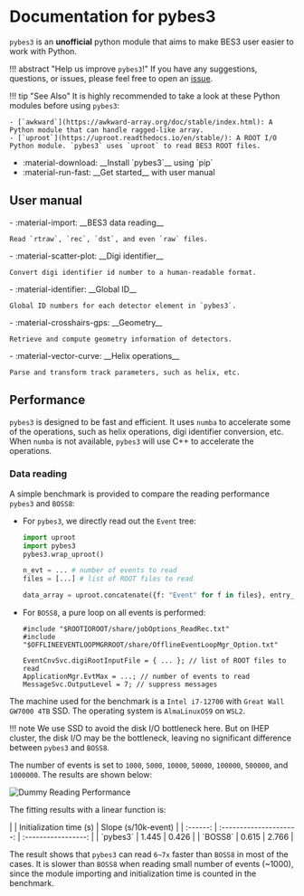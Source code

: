 # Documentation for pybes3

`pybes3` is an **unofficial** python module that aims to make BES3 user easier to work with Python.

!!! abstract "Help us improve `pybes3`!"
    If you have any suggestions, questions, or issues, please feel free to open an [issue](https://github.com/mrzimu/pybes3/issues/new/choose).

!!! tip "See Also"
    It is highly recommended to take a look at these Python modules before using `pybes3`:

    - [`awkward`](https://awkward-array.org/doc/stable/index.html): A Python module that can handle ragged-like array.
    - [`uproot`](https://uproot.readthedocs.io/en/stable/): A ROOT I/O Python module. `pybes3` uses `uproot` to read BES3 ROOT files.

<div class="grid cards" markdown>

- <a href="installation" style="text-decoration: none; color: inherit;">
    :material-download: __Install `pybes3`__ using `pip`
  </a>

- <a href="#user-manual" style="text-decoration: none; color: inherit;">
    :material-run-fast: __Get started__ with user manual
  </a>

</div>

## User manual

<div class="grid cards" markdown>
- <a href="user-manual/bes3-data-reading" style="text-decoration: none; color: inherit;">
    :material-import: __BES3 data reading__
    
    Read `rtraw`, `rec`, `dst`, and even `raw` files.
  </a>
</div>

<div class="grid cards" markdown>
- <a href="user-manual/digi-identifier" style="text-decoration: none; color: inherit;">
    :material-scatter-plot: __Digi identifier__

    Convert digi identifier id number to a human-readable format.
  </a>
</div>

<div class="grid cards" markdown>
- <a href="user-manual/detector/global-id" style="text-decoration: none; color: inherit;">
    :material-identifier: __Global ID__

    Global ID numbers for each detector element in `pybes3`.
  </a>
</div>

<div class="grid cards" markdown>
- <a href="user-manual/detector/geometry" style="text-decoration: none; color: inherit;">
    :material-crosshairs-gps: __Geometry__

    Retrieve and compute geometry information of detectors.
  </a>
</div>

<div class="grid cards" markdown>
- <a href="user-manual/helix" style="text-decoration: none; color: inherit;">
    :material-vector-curve: __Helix operations__

    Parse and transform track parameters, such as helix, etc.
  </a>
</div>

## Performance

`pybes3` is designed to be fast and efficient. It uses `numba` to accelerate some of the operations, such as helix operations, digi identifier conversion, etc. When `numba` is not available, `pybes3` will use C++ to accelerate the operations.

### Data reading

A simple benchmark is provided to compare the reading performance `pybes3` and `BOSS8`:

- For `pybes3`, we directly read out the `Event` tree:

    ```python
    import uproot
    import pybes3
    pybes3.wrap_uproot()

    n_evt = ... # number of events to read
    files = [...] # list of ROOT files to read

    data_array = uproot.concatenate({f: "Event" for f in files}, entry_stop=n_evt)
    ```


- For `BOSS8`, a pure loop on all events is performed:

    ```
    #include "$ROOTIOROOT/share/jobOptions_ReadRec.txt"
    #include "$OFFLINEEVENTLOOPMGRROOT/share/OfflineEventLoopMgr_Option.txt"

    EventCnvSvc.digiRootInputFile = { ... }; // list of ROOT files to read
    ApplicationMgr.EvtMax = ...; // number of events to read
    MessageSvc.OutputLevel = 7; // suppress messages
    ```

The machine used for the benchmark is a `Intel i7-12700` with `Great Wall GW7000 4TB` SSD. The operating system is `AlmaLinuxOS9` on `WSL2`.

!!! note
    We use SSD to avoid the disk I/O bottleneck here. But on IHEP cluster, the disk I/O may be the bottleneck, leaving no significant difference between `pybes3` and `BOSS8`.

The number of events is set to `1000`, `5000`, `10000`, `50000`, `100000`, `500000`, and `1000000`. The results are shown below:

![Dummy Reading Performance](image/io-benchmarking.png)

The fitting results with a linear function is:


<div class="center-table" markdown>
|          | Initialization time (s) | Slope (s/10k-event) |
| :------: | :---------------------: | :-----------------: |
| `pybes3` | 1.445                   | 0.426               |
| `BOSS8`  | 0.615                   | 2.766               |
</div>

The result shows that `pybes3` can read `6~7x` faster than `BOSS8` in most of the cases. It is slower than `BOSS8` when reading small number of events (~1000), since the module importing and initialization time is counted in the benchmark.
